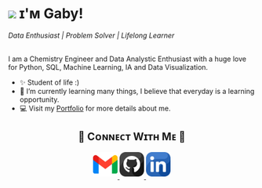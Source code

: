 <!--Header Name-->
# <img src="https://emojis.slackmojis.com/emojis/images/1531849430/4246/blob-sunglasses.gif?1531849430" width="30"/> ɪ'ᴍ Gaby!  
*Data Enthusiast | Problem Solver | Lifelong Learner*  
<br /> 

<!--Start Intro-->               
<p align="left">I am a Chemistry Engineer and Data Analystic Enthusiast with a huge love for Python,  SQL, Machine Learning, IA and Data Visualization. </p>

- ✨ Student of life :)
- 🌱 I’m currently learning many things, I believe that everyday is a learning opportunity.
- 💻 Visit my [Portfolio]() for more details about me.
<!--End Intro-->

<!--Contact Section--> 

<h2 align="center">🤝 Cᴏɴɴᴇᴄᴛ Wɪᴛʜ Mᴇ 🤝 </h2>
<div align="center">
  
<a href="mailto:gabysalmeida5@gmail.com" target="_blank">
<img src="./gmail.png" width=50 height=50 alt="gabysalmeida5@gmail.com" style="margin-bottom: 5px;" />
</a>

<a href="https://github.com/GabyAlm" target="_blank">
<img src="./github.png" width=50 height=50 alt="Kiran1689" style="margin-bottom: 5px;" />
</a>

<a href="https://www.linkedin.com/in/gabriela-rodrigues-almeida" target="_blank">
<img src="./linkedin.png" width=50 height=50 alt="linkedin" style="margin-bottom: 5px;" />
</a>

</div>
<br/>
